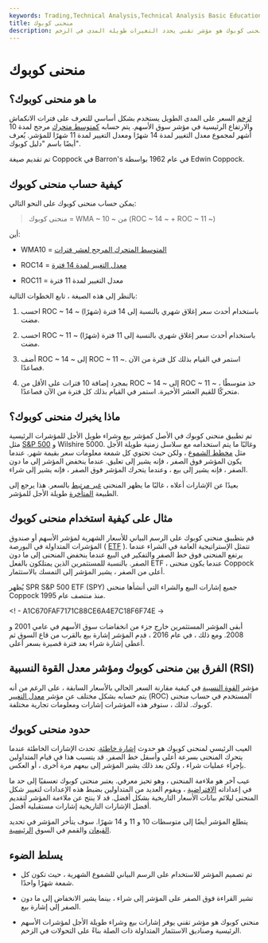 ```yaml
---
keywords: Trading,Technical Analysis,Technical Analysis Basic Education
title: منحنى كوبوك
description: منحنى كوبوك هو مؤشر تقني يحدد التغيرات طويلة المدى في الزخم.
---
```


# منحنى كوبوك
## ما هو منحنى كوبوك؟

[لزخم](/momentum) السعر على المدى الطويل يستخدم بشكل أساسي للتعرف على فترات الانكماش والارتفاع الرئيسية في مؤشر سوق الأسهم. يتم حسابه [كمتوسط متحرك](/movingaverage) مرجح لمدة 10 أشهر لمجموع معدل التغيير لمدة 14 شهرًا ومعدل التغيير لمدة 11 شهرًا للمؤشر. يُعرف أيضًا باسم "دليل كوبوك".

تم تقديم صيغة Coppock في Barron's في عام 1962 بواسطة Edwin Coppock.

## كيفية حساب منحنى كوبوك

يمكن حساب منحنى كوبوك على النحو التالي:

>

> منحنى كوبوك = WMA ~ 10 ~ من (ROC ~ 14 ~ + ROC ~ 11 ~)

>

أين:

- WMA10 = [المتوسط المتحرك المرجح لعشر فترات](/weightedaverage)

- ROC14 = [معدل التغيير لمدة 14 فترة](/pricerateofchange)

- ROC11 = معدل التغيير لمدة 11 فترة

بالنظر إلى هذه الصيغة ، تابع الخطوات التالية:

1. احسب ROC ~ 14 ~ باستخدام أحدث سعر إغلاق شهري بالنسبة إلى 14 فترة (شهرًا) مضت.

1. احسب ROC ~ 11 ~ باستخدام أحدث سعر إغلاق شهري بالنسبة إلى 11 فترة (شهرًا) مضت.

1. أضف ROC ~ 14 ~ إلى ROC ~ 11 ~. استمر في القيام بذلك كل فترة من الآن فصاعدًا.

1. بمجرد إضافة 10 فترات على الأقل من ROC ~ 14 ~ إلى ROC ~ 11 ~ ، خذ متوسطًا متحركًا للقيم العشر الأخيرة. استمر في القيام بذلك كل فترة من الآن فصاعدًا.

## ماذا يخبرك منحنى كوبوك؟

تم تطبيق منحنى كوبوك في الأصل كمؤشر بيع وشراء طويل الأجل للمؤشرات الرئيسية مثل [S&P 500](/sp500) و Wilshire 5000. وغالبًا ما يتم استخدامه مع سلاسل زمنية طويلة الأجل مثل [مخطط الشموع](/candlestick) ، ولكن حيث تحتوي كل شمعة معلومات سعر بقيمة شهر. عندما يكون المؤشر فوق الصفر ، فإنه يشير إلى تعليق. عندما ينخفض المؤشر إلى ما دون الصفر ، فإنه يشير إلى بيع ، وعندما يتحرك المؤشر فوق الصفر ، فإنه يشير إلى شراء.

بعيدًا عن الإشارات أعلاه ، غالبًا ما يظهر المنحنى [غير مرتبط](/correlation) بالسعر. هذا يرجع إلى الطبيعة [المتأخرة](/laggingindicator) طويلة الأجل للمؤشر.

## مثال على كيفية استخدام منحنى كوبوك

قم بتطبيق منحنى كوبوك على الرسم البياني للأسعار الشهرية لمؤشر الأسهم أو صندوق المؤشرات المتداولة في البورصة ( [ETF](/etf) ). تتمثل الإستراتيجية العامة في الشراء عندما يرتفع المنحنى فوق خط الصفر والتفكير في البيع عندما ينخفض المنحنى إلى ما دون الصفر. بالنسبة للمستثمرين الذين يمتلكون بالفعل ETF ، عندما يكون منحنى Coppock أعلى من الصفر ، يشير المؤشر إلى التمسك بالاستثمار.

يُظهر SPR S&P 500 ETF (SPY) جميع إشارات البيع والشراء التي أنشأها منحنى Coppock منذ منتصف عام 1995.

<! - A1C670FAF7171C88CE6A4E7C18F6F74E ->

أبقى المؤشر المستثمرين خارج جزء من انخفاضات سوق الأسهم في عامي 2001 و 2008. ومع ذلك ، في عام 2016 ، قدم المؤشر إشارة بيع بالقرب من قاع السوق ثم أعطى إشارة شراء بعد فترة قصيرة بسعر أعلى.

## الفرق بين منحنى كوبوك ومؤشر معدل القوة النسبية (RSI)

مؤشر [القوة النسبية](/rsi) في كيفية مقارنة السعر الحالي بالأسعار السابقة ، على الرغم من أنه يتم حسابه بشكل مختلف عن مؤشر [معدل التغيير](/pricerateofchange) (ROC) المستخدم في حساب منحنى كوبوك. لذلك ، ستوفر هذه المؤشرات إشارات ومعلومات تجارية مختلفة.

## حدود منحنى كوبوك

العيب الرئيسي لمنحنى كوبوك هو حدوث [إشارة خاطئة](/false-signal). تحدث الإشارات الخاطئة عندما يتحرك المنحنى بسرعة أعلى وأسفل خط الصفر. قد يتسبب هذا في قيام المتداولين بإجراء عمليات شراء ، ولكن بعد ذلك يشير المؤشر إلى بيعهم مرة أخرى ، أو العكس.

عيب آخر هو ملاءمة المنحنى ، وهو تحيز معرفي. يعتبر منحنى كوبوك تعسفيًا إلى حد ما في إعداداته [الافتراضية](/default2) ، ويقوم العديد من المتداولين بضبط هذه الإعدادات لتغيير شكل المنحنى ليلائم بيانات الأسعار التاريخية بشكل أفضل. قد لا ينتج عن ملاءمة المؤشر لتقديم أفضل الإشارات التاريخية إشارات مستقبلية أفضل.

يتطلع المؤشر أيضًا إلى متوسطات 10 و 11 و 14 شهرًا. سوف يتأخر المؤشر في تحديد [القيعان](/bottom) والقمم في السوق [الرئيسية](/atop).

## يسلط الضوء

- تم تصميم المؤشر للاستخدام على الرسم البياني للشموع الشهرية ، حيث تكون كل شمعة شهرًا واحدًا.

- تشير القراءة فوق الصفر على المؤشر إلى شراء ، بينما يشير الانخفاض إلى ما دون الصفر إلى إشارة بيع.

- منحنى كوبوك هو مؤشر تقني يوفر إشارات بيع وشراء طويلة الأجل لمؤشرات الأسهم الرئيسية وصناديق الاستثمار المتداولة ذات الصلة بناءً على التحولات في الزخم.

